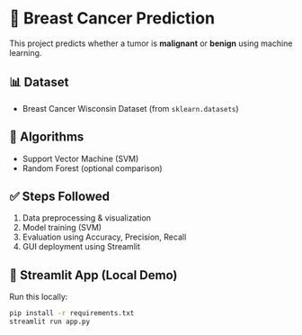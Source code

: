 # 🧬 Breast Cancer Prediction

This project predicts whether a tumor is **malignant** or **benign** using machine learning.

## 📊 Dataset
- Breast Cancer Wisconsin Dataset (from `sklearn.datasets`)

## 🧠 Algorithms
- Support Vector Machine (SVM)
- Random Forest (optional comparison)

## ✅ Steps Followed
1. Data preprocessing & visualization
2. Model training (SVM)
3. Evaluation using Accuracy, Precision, Recall
4. GUI deployment using Streamlit

## 🚀 Streamlit App (Local Demo)
Run this locally:

```bash
pip install -r requirements.txt
streamlit run app.py
